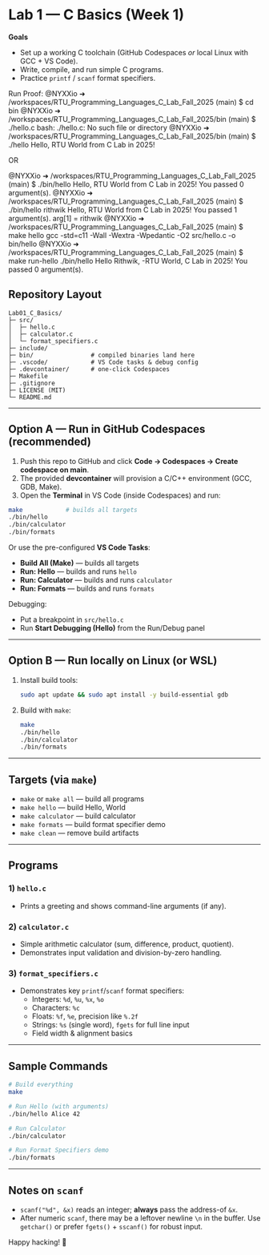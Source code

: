 
# Lab 1 — C Basics (Week 1)

**Goals**
- Set up a working C toolchain (GitHub Codespaces *or* local Linux with GCC + VS Code).
- Write, compile, and run simple C programs.
- Practice `printf` / `scanf` format specifiers.

Run Proof:
@NYXXio ➜ /workspaces/RTU_Programming_Languages_C_Lab_Fall_2025 (main) $ cd bin
@NYXXio ➜ /workspaces/RTU_Programming_Languages_C_Lab_Fall_2025/bin (main) $ ./hello.c
bash: ./hello.c: No such file or directory
@NYXXio ➜ /workspaces/RTU_Programming_Languages_C_Lab_Fall_2025/bin (main) $ ./hello
Hello, RTU World from C Lab in 2025!

OR 

@NYXXio ➜ /workspaces/RTU_Programming_Languages_C_Lab_Fall_2025 (main) $ ./bin/hello
Hello, RTU World from C Lab in 2025!
You passed 0 argument(s).
@NYXXio ➜ /workspaces/RTU_Programming_Languages_C_Lab_Fall_2025 (main) $ ./bin/hello rithwik
Hello, RTU World from C Lab in 2025!
You passed 1 argument(s).
  arg[1] = rithwik
@NYXXio ➜ /workspaces/RTU_Programming_Languages_C_Lab_Fall_2025 (main) $ make hello
gcc -std=c11 -Wall -Wextra -Wpedantic -O2 src/hello.c -o bin/hello 
@NYXXio ➜ /workspaces/RTU_Programming_Languages_C_Lab_Fall_2025 (main) $ make run-hello
./bin/hello
Hello Rithwik, -RTU World, C Lab in 2025!
You passed 0 argument(s).

## Repository Layout
```
Lab01_C_Basics/
├─ src/
│  ├─ hello.c
│  ├─ calculator.c
│  └─ format_specifiers.c
├─ include/
├─ bin/                # compiled binaries land here
├─ .vscode/            # VS Code tasks & debug config
├─ .devcontainer/      # one-click Codespaces
├─ Makefile
├─ .gitignore
├─ LICENSE (MIT)
└─ README.md
```

---

## Option A — Run in **GitHub Codespaces** (recommended)

1. Push this repo to GitHub and click **Code → Codespaces → Create codespace on main**.
2. The provided **devcontainer** will provision a C/C++ environment (GCC, GDB, Make).
3. Open the **Terminal** in VS Code (inside Codespaces) and run:

```bash
make            # builds all targets
./bin/hello
./bin/calculator
./bin/formats
```

Or use the pre-configured **VS Code Tasks**:
- **Build All (Make)** — builds all targets
- **Run: Hello** — builds and runs `hello`
- **Run: Calculator** — builds and runs `calculator`
- **Run: Formats** — builds and runs `formats`

Debugging:
- Put a breakpoint in `src/hello.c`
- Run **Start Debugging (Hello)** from the Run/Debug panel

---

## Option B — Run locally on Linux (or WSL)

1. Install build tools:
   ```bash
   sudo apt update && sudo apt install -y build-essential gdb
   ```
2. Build with `make`:
   ```bash
   make
   ./bin/hello
   ./bin/calculator
   ./bin/formats
   ```

---

## Targets (via `make`)
- `make` or `make all` — build all programs
- `make hello` — build Hello, World
- `make calculator` — build calculator
- `make formats` — build format specifier demo
- `make clean` — remove build artifacts

---

## Programs

### 1) `hello.c`
- Prints a greeting and shows command-line arguments (if any).

### 2) `calculator.c`
- Simple arithmetic calculator (sum, difference, product, quotient).
- Demonstrates input validation and division-by-zero handling.

### 3) `format_specifiers.c`
- Demonstrates key `printf`/`scanf` format specifiers:
  - Integers: `%d`, `%u`, `%x`, `%o`
  - Characters: `%c`
  - Floats: `%f`, `%e`, precision like `%.2f`
  - Strings: `%s` (single word), `fgets` for full line input
  - Field width & alignment basics

---

## Sample Commands

```bash
# Build everything
make

# Run Hello (with arguments)
./bin/hello Alice 42

# Run Calculator
./bin/calculator

# Run Format Specifiers demo
./bin/formats
```

---

## Notes on `scanf`
- `scanf("%d", &x)` reads an integer; **always** pass the address-of `&x`.
- After numeric `scanf`, there may be a leftover newline `\n` in the buffer. 
  Use `getchar()` or prefer `fgets()` + `sscanf()` for robust input.

Happy hacking! 🎯
